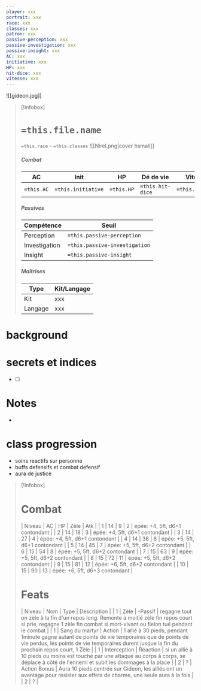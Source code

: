 ```yaml
---
player: xxx
portrait: xxx
race: xxx
classes: xxx
patron: xxx
passive-perception: xxx
passive-investigation: xxx
passive-insight: xxx
AC: xxx
initiative: xxx
HP: xxx
hit-dice: xxx
vitesse: xxx
---
```


![[gideon.jpg]]

> [!infobox] 
> # `=this.file.name`
> `=this.race` - `=this.classes` 
> ![[Nirel.png|cover hsmall]] 
> ##### Combat
> | AC | Init | HP | Dé de vie | Vitesse | 
> | --- | --- | --- | --- | --- |
> | `=this.AC` | `=this.initiative` | `=this.HP` | `=this.hit-dice` | `=this.vitesse` |
> ##### Passives
> | Compétence | Seuil |
> | --- | --- |
> | Perception | `=this.passive-perception` |
> | Investigation | `=this.passive-investigation` |
> | Insight | `=this.passive-insight` |
> ##### Maîtrises
> | Type | Kit/Langage |
> | --- | --- |
> | Kit | xxx |
> | Langage | xxx |

# background

# secrets et indices
- [ ] 

# Notes
- 

# class progression

- soins reactifs sur personne
- buffs defensifs et combat defensif
- aura de justice

> [!infobox]
> # Combat
> | Niveau | AC | HP | Zèle | Atk |
> | 1 | 14 | 9 | 2 | épée: +4, 5ft, d6+1 contondant |
> | 2 | 14 | 18 | 3 | épée: +4, 5ft, d6+1 contondant |
> | 3 | 14 | 27 | 4 | épée: +4, 5ft, d6+1 contondant |
> | 4 | 14 | 36 | 6 | épée: +5, 5ft, d6+1 contondant |
> | 5 | 14 | 45 | 7 | épée: +5, 5ft, d6+2 contondant |
> | 6 | 15 | 54 | 8 | épée: +5, 5ft, d6+2 contondant |
> | 7 | 15 | 63 | 9 | épée: +5, 5ft, d6+2 contondant |
> | 8 | 15 | 72 | 11 | épée: +5, 5ft, d6+2 contondant |
> | 9 | 15 | 81 | 12 | épée: +6, 5ft, d6+2 contondant |
> | 10 | 15 | 90 | 13 | épée: +6, 5ft, d6+3 contondant |
> # Feats
> | Niveau | Nom | Type | Description |
> | 1 | Zèle | -Passif | regagne tout on zèle à la fin d'un repos long. Remonte à moitié zèle fin repos court si prie, regagne 1 zèle fin combat si mort-vivant ou fielon tué pendant le combat |
> | 1 | Sang du martyr | Action | 1 allié à 30 pieds, pendant 1minute gagne autant de points de vie temporaires que de points de vie perdus, les points de vie temporaires durent jusque la fin du prochain repos court, 1 Zèle |
> | 1 | Interception | Réaction | si un allié à 10 pieds ou moins est touché par une attaque au corps à corps, se déplace à côté de l'ennemi et subit les dommages à la place |
> | 2 | ? | Action Bonus | Aura 10 pieds centrée sur Gideon, les alliés ont un avantage pour résister aux effets de charme, une seule aura à la fois |
> | 2 | ? | 
